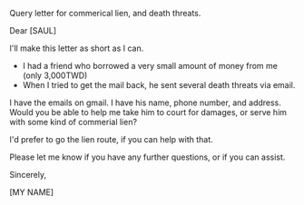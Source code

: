 Query letter for commerical lien, and death threats.

Dear [SAUL]

I'll make this letter as short as I can.

- I had a friend who borrowed a very small amount of money from me (only 3,000TWD)
- When I tried to get the mail back, he sent several death threats via email. 

I have the emails on gmail. I have his name, phone number, and address. Would you be able to help me take him to court for damages, or 
serve him with some kind of commerial lien?

I'd prefer to go the lien route, if you can help with that. 

Please let me know if you have any further questions, or if you can assist.

Sincerely,

[MY NAME]








